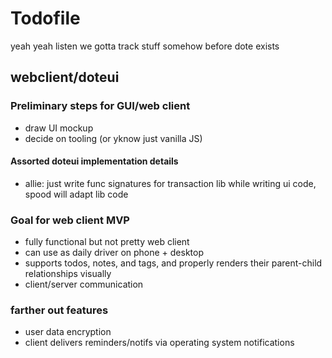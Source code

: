 # Todofile

yeah yeah listen we gotta track stuff somehow before dote exists

## webclient/doteui

### Preliminary steps for GUI/web client

- draw UI mockup
- decide on tooling (or yknow just vanilla JS)

#### Assorted doteui implementation details

- allie: just write func signatures for transaction lib while writing ui code, spood will adapt lib code

### Goal for web client MVP

- fully functional but not pretty web client
- can use as daily driver on phone + desktop
- supports todos, notes, and tags, and properly renders their parent-child relationships visually
- client/server communication

### farther out features

- user data encryption
- client delivers reminders/notifs via operating system notifications
